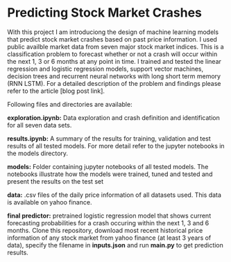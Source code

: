 # Predicting Stock Market Crashes

With this project I am introduciong the design of machine learning models that predict stock market crashes based on past 
price information. I used public availble market data from seven major stock market indices. This is a classification problem to forecast whether or not a crash will occur within the next 1, 3 or 6 months at any point in time. I trained and tested the linear regression and logistic regression models, support vector machines, decision trees and recurrent neural networks with long short term memory (RNN LSTM). For a detailed description of the problem and findings please refer to the article [blog post link].

Following files and directories are available:

**exploration.ipynb:** Data exploration and crash definition and identification for all seven data sets.

**results.ipynb:** A summary of the results for training, validation and test results of all tested models. For more detail
refer to the jupyter notebooks in the models directory.

**models:** Folder containing jupyter notebooks of all tested models. The notebooks illustrate how the models were trained,
tuned and tested and present the results on the test set

**data:** .csv files of the daily price information of all datasets used. This data is available on yahoo finance.

**final predictor:** pretrained logistic regression model that shows current forecasting probabilities for a crash occuring
within the next 1, 3 and 6 months. Clone this repository, download most recent historical price information of any stock market from yahoo finance (at least 3 years of data), specify the filename in **inputs.json** and run **main.py** to get prediction results.
